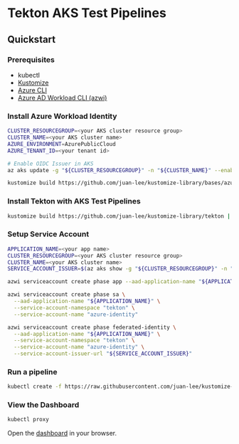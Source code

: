 # Tekton AKS Test Pipelines

## Quickstart

### Prerequisites

* kubectl
* [Kustomize](https://kustomize.io/)
* [Azure CLI](https://docs.microsoft.com/en-us/cli/azure/install-azure-cli)
* [Azure AD Workload CLI (azwi)](https://azure.github.io/azure-workload-identity/docs/installation/azwi.html)

### Install Azure Workload Identity

``` bash
CLUSTER_RESOURCEGROUP=<your AKS cluster resource group>
CLUSTER_NAME=<your AKS cluster name>
AZURE_ENVIRONMENT=AzurePublicCloud
AZURE_TENANT_ID=<your tenant id>

# Enable OIDC Issuer in AKS
az aks update -g "${CLUSTER_RESOURCEGROUP}" -n "${CLUSTER_NAME}" --enable-oidc-issuer

kustomize build https://github.com/juan-lee/kustomize-library/bases/azure-workload-identity | kubectl apply --server-side -f -
```

### Install Tekton with AKS Test Pipelines

``` bash
kustomize build https://github.com/juan-lee/kustomize-library/tekton | kubectl apply --server-side -f -
```

### Setup Service Account

``` bash
APPLICATION_NAME=<your app name>
CLUSTER_RESOURCEGROUP=<your AKS cluster resource group>
CLUSTER_NAME=<your AKS cluster name>
SERVICE_ACCOUNT_ISSUER=$(az aks show -g "${CLUSTER_RESOURCEGROUP}" -n "${CLUSTER_NAME}" --query "oidcIssuerProfile.issuerUrl" -otsv)

azwi serviceaccount create phase app --aad-application-name "${APPLICATION_NAME}"

azwi serviceaccount create phase sa \
  --aad-application-name "${APPLICATION_NAME}" \
  --service-account-namespace "tekton" \
  --service-account-name "azure-identity"

azwi serviceaccount create phase federated-identity \
  --aad-application-name "${APPLICATION_NAME}" \
  --service-account-namespace "tekton" \
  --service-account-name "azure-identity" \
  --service-account-issuer-url "${SERVICE_ACCOUNT_ISSUER}"
```

### Run a pipeline

``` bash
kubectl create -f https://raw.githubusercontent.com/juan-lee/kustomize-library/main/tekton/examples/k8s-conformance-pipelinerun.yaml 
```

### View the Dashboard

``` bash
kubectl proxy
```

Open the [dashboard](http://localhost:8001/api/v1/namespaces/tekton-pipelines/services/tekton-dashboard:http/proxy/) in your browser.
